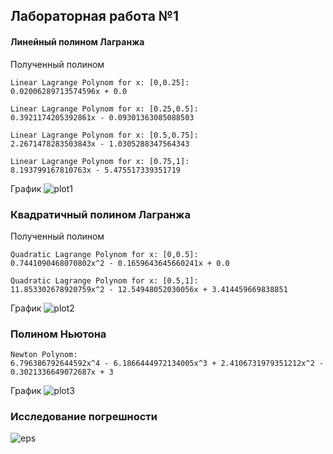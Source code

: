## Лабораторная работа №1


#### Линейный полином Лагранжа


Полученный полином

    Linear Lagrange Polynom for x: [0,0.25]:
    0.02006289713574596x + 0.0

    Linear Lagrange Polynom for x: [0.25,0.5]:
    0.3921174205392861x - 0.09301363085088503

    Linear Lagrange Polynom for x: [0.5,0.75]:
    2.2671478283503843x - 1.0305288347564343

    Linear Lagrange Polynom for x: [0.75,1]:
    8.193799167810763x - 5.475517339351719

График
![plot1](https://bitbucket.org/stdstring/data-processing-methods/raw/3ff387d11abb4ce726b4891aba6c6480857f687b/lab1/img/lin_plot.png)


### Квадратичный полином Лагранжа

Полученный полином

    Quadratic Lagrange Polynom for x: [0,0.5]:
    0.7441090468070802x^2 - 0.1659643645660241x + 0.0

    Quadratic Lagrange Polynom for x: [0.5,1]:
    11.853302678920759x^2 - 12.54948052030056x + 3.414459669838851

График
![plot2](https://bitbucket.org/stdstring/data-processing-methods/raw/3ff387d11abb4ce726b4891aba6c6480857f687b/lab1/img/quadr_plot.png)

### Полином Ньютона

    Newton Polynom:
    6.796386792644592x^4 - 6.1866444972134005x^3 + 2.4106731979351212x^2 - 0.3021336649072687x + 3

График
![plot3](https://bitbucket.org/stdstring/data-processing-methods/raw/3ff387d11abb4ce726b4891aba6c6480857f687b/lab1/img/newton_plot.png)

### Исследование погрешности
![eps](https://bitbucket.org/stdstring/data-processing-methods/raw/3ff387d11abb4ce726b4891aba6c6480857f687b/lab1/img/eps.jpg)

